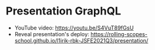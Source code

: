 # Presentation GraphQL
* YouTube video: https://youtu.be/S4VuT89fGsU
* Reveal presentation's deploy: https://rolling-scopes-school.github.io/l1irik-rbk-JSFE2021Q3/presentation/